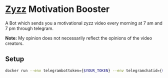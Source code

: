 # [Zyzz](https://youtu.be/yDqk6KJVyP8) Motivation Booster

A Bot which sends you a motivational zyzz video every morning at 7 am and 7 pm through telegram.

**Note:** My opinion does not necessarily reflect the opinions of the video creators.

## Setup
```bash
docker run --env telegrambottoken={$YOUR_TOKEN} --env telegramchatid={$YOUR_CHAT_ID} -d --restart unless-stopped --name zyzz_motivation_booster ghcr.io/binozo/zyzz-motivation-booster:latest
```